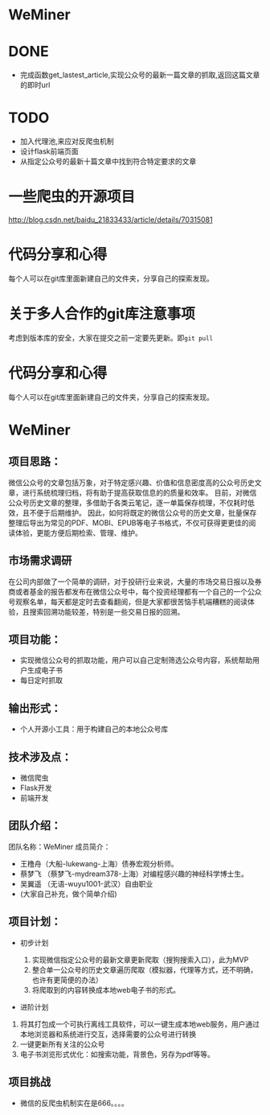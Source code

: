 # WeMiner

# DONE
- 完成函数get_lastest_article,实现公众号的最新一篇文章的抓取,返回这篇文章的即时url
# TODO
- 加入代理池,来应对反爬虫机制
- 设计flask前端页面
- 从指定公众号的最新十篇文章中找到符合特定要求的文章

# 一些爬虫的开源项目
http://blog.csdn.net/baidu_21833433/article/details/70315081

# 代码分享和心得
每个人可以在git库里面新建自己的文件夹，分享自己的探索发现。

# 关于多人合作的git库注意事项
考虑到版本库的安全，大家在提交之前一定要先更新。即`git pull`


# 代码分享和心得
每个人可以在git库里面新建自己的文件夹，分享自己的探索发现。

# WeMiner

## 项目思路：
微信公众号的文章包括万象，对于特定感兴趣、价值和信息密度高的公众号历史文章，进行系统梳理归档，将有助于提高获取信息的的质量和效率。
目前，对微信公众号历史文章的整理，多借助于各类云笔记，逐一单篇保存梳理，不仅耗时低效，且不便于后期维护。
因此，如何将既定的微信公众号的历史文章，批量保存整理后导出为常见的PDF、MOBI、EPUB等电子书格式，不仅可获得更更佳的阅读体验，更能方便后期检索、管理、维护。

## 市场需求调研
在公司内部做了一个简单的调研，对于投研行业来说，大量的市场交易日报以及券商或者基金的报告都发布在微信公众号中，每个投资经理都有一个自己的一个公众号观察名单，每天都是定时去查看翻阅，但是大家都很苦恼手机端糟糕的阅读体验，且搜索回溯功能较差，特别是一些交易日报的回溯。
## 项目功能：
- 实现微信公众号的抓取功能，用户可以自己定制筛选公众号内容，系统帮助用户生成电子书
- 每日定时抓取


## 输出形式：
- 个人开源小工具：用于构建自己的本地公众号库
## 技术涉及点：
- 微信爬虫
- Flask开发
- 前端开发

## 团队介绍：
团队名称：WeMiner
成员简介：
- 王橹舟（大船-lukewang-上海）债券宏观分析师。
- 蔡梦飞 （蔡梦飞-mydream378-上海）对编程感兴趣的神经科学博士生。
- 吴翼遥  （无语-wuyu1001-武汉）自由职业
- (大家自己补充，做个简单介绍)
## 项目计划：
- 初步计划
  1. 实现微信指定公众号的最新文章更新爬取（搜狗搜索入口），此为MVP
  2. 整合单一公众号的历史文章遍历爬取（模拟器，代理等方式，还不明确，也许有更简便的办法）
  2. 将爬取到的内容转换成本地web电子书的形式。

- 进阶计划
 1. 将其打包成一个可执行离线工具软件，可以一键生成本地web服务，用户通过本地浏览器和系统进行交互，选择需要的公众号进行转换
 2. 一键更新所有关注的公众号
 3. 电子书浏览形式优化：如搜索功能，背景色，另存为pdf等等。
## 项目挑战
- 微信的反爬虫机制实在是666。。。。
